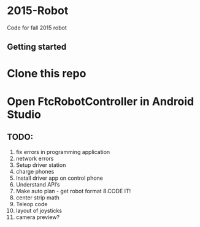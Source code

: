 # 2015-Robot
Code for fall 2015 robot
## Getting started
# Clone this repo
# Open FtcRobotController in Android Studio
## TODO:
1. fix errors in programming application
2. network errors
3. Setup driver station
4. charge phones
5. Install driver app on control phone
6. Understand API’s
7. Make auto plan - get robot format
8.CODE IT!
9. center strip math
10. Teleop code
11. layout of joysticks
12. camera preview?


